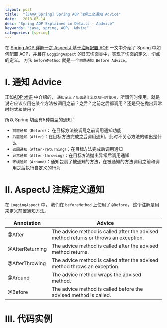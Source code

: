 ```yaml
---
layout: post
title:  "[JAVA_Spring] Spring AOP 详解二之通知 Advice"
date:   2018-05-14
desc: "Spring AOP Explained in Details - Aadvice"
keywords: "java, spring, AOP， Advice"
categories: [spring]
---
```


在 [Spring AOP 详解一之 AspectJ 基于注解配置 AOP](http://blog.lovian.org/spring/2018/05/14/java-spring-aop-detail-annotation.html#tocAnchor-1-2) 一文中介绍了 Spring 中如何配置 AOP，并且在 ```LoggingAspect``` 的日志切面类中，实现了切面的定义，切点的定义。 方法 ```beforeMethod``` 就是一个```前置通知 Before Advice```。

# I. 通知 Advice

正如[AOP 术语](http://blog.lovian.org/spring/2018/05/07/java-spring-aop.html#tocAnchor-1-4) 中介绍的， ```通知定义了切面是什么以及何时使用```，所谓何时使用，就是说它应该应用在某个方法被调用之前？之后？之前之后都调用？还是只在抛出异常时的式和使用？

所以 Spring 切面有5种类型的通知：
-   ```前置通知（Before）```： 在目标方法被调用之前调用通知功能
-   ```后置通知（After）```：在目标方法完成之后调用通知，此时不关心方法的输出是什么
-   ```返回通知（After-returning）```：在目标方法完成后调用通知
-   ```异常通知（After-throwing）```：在目标方法抛出异常后调用通知
-   ```环绕通知（Around）```：通知包裹了被通知的方法，在被通知的方法调用之前和调用之后执行自定义的行为


# II. AspectJ 注解定义通知

在 ```LoggingAspect``` 中， 我们在 ```beforeMethod``` 上使用了 ```@Before```， 这个注解是用来定义前置通知方法。

| Annotation | Advice |
| ---------- | ------ |
| @After     | The advice method is called after the advised method returns or throws an exception. |
| @AfterReturning | The advice method is called after the advised method returns. |
| @AfterThrowing | The advice method is called after the advised method throws an exception. |
| @Around | The advice method wraps the advised method. |
| @Before | The advice method is called before the advised method is called. |

# III. 代码实例